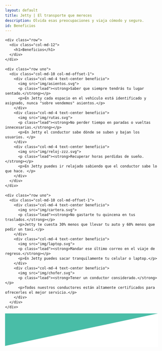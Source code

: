 ```yaml
---
layout: default
title: Jetty | El transporte que mereces
description: Olvida esas preocupaciones y viaja cómodo y seguro.
id: Beneficios
---
```


<div class="container-fluid beneficios">
  <div class="container">

    <div class="row">
      <div class="col-md-12">
        <h1>Beneficios</h1>
      </div>
    </div>

    <div class="row uno">
      <div class="col-md-10 col-md-offset-1">
        <div class="col-md-4 text-center beneficio">
          <img src="img/asientos.svg">
          <p class="lead"><strong>Saber que siempre tendrás tu lugar sentado.</strong></p>
          <p>En Jetty cada espacio en el vehículo está identificado y asignado, nunca "sobre vendemos" asientos.</p>
        </div>
        <div class="col-md-4 text-center beneficio">
          <img src="img/rutas.svg">
          <p class="lead"><strong>No perder tiempo en paradas o vueltas innecesarias.</strong></p>
          <p>En Jetty el conductor sabe dónde se suben y bajan los usuarios. </p>
        </div>
        <div class="col-md-4 text-center beneficio">
          <img src="img/reloj-zzz.svg">
          <p class="lead"><strong>Recuperar horas perdidas de sueño.</strong></p>
          <p>En Jetty puedes ir relajado sabiendo que el conductor sabe lo que hace. </p>
        </div>
      </div>
    </div>

    <div class="row uno">
      <div class="col-md-10 col-md-offset-1">
        <div class="col-md-4 text-center beneficio">
          <img src="img/cartera.svg">
          <p class="lead"><strong>No gastarte tu quincena en tus traslados.</strong></p>
          <p>Jetty te cuesta 30% menos que llevar tu auto y 60% menos que pedir un taxi.</p>
        </div>
        <div class="col-md-4 text-center beneficio">
          <img src="img/laptop.svg">
          <p class="lead"><strong>Mandar ese último correo en el viaje de regreso.</strong></p>
          <p>En Jetty puedes sacar tranquilamente tu celular o laptop.</p>
        </div>
        <div class="col-md-4 text-center beneficio">
          <img src="img/chofer.svg">
          <p class="lead"><strong>Tener un conductor considerado.</strong></p>
          <p>Todos nuestros conductores están altamente certificados para ofrecerles el mejor servicio.</p>
        </div>
      </div>
    </div>
  </div>
</div>

<div class="clearfix"></div>

<div class="space-greenUp">
  <img src="img/back-green-up.png">
</div>